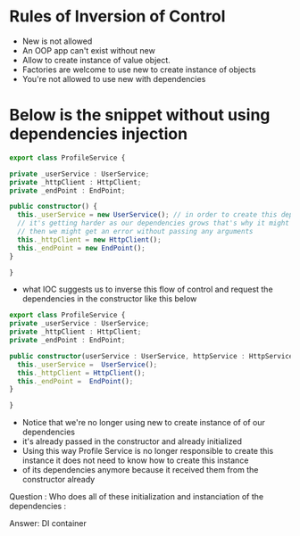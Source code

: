 # Rules of Inversion of Control

- New is not allowed
- An OOP app can't exist without new
- Allow to create instance of value object.
- Factories are welcome to use new to create instance of objects
- You're not allowed to use new with dependencies

# Below is the snippet without using dependencies injection 

```ts
export class ProfileService {

private _userService : UserService;
private _httpClient : HttpClient;
private _endPoint : EndPoint;

public constructor() {
  this._userService = new UserService(); // in order to create this dependencies we first to need to detail of user class does it required any argument or not
  // it's getting harder as our dependencies grows that's why it might failed if we forget to look at the detail of UserService class
  // then we might get an error without passing any arguments
  this._httpClient = new HttpClient();
  this._endPoint = new EndPoint(); 
}

}
```

- what IOC suggests us to inverse this flow of control and request the dependencies in the constructor like this below
```ts
export class ProfileService {
private _userService : UserService;
private _httpClient : HttpClient;
private _endPoint : EndPoint;

public constructor(userService : UserService, httpService : HttpService, endPoint : EndPoint ) {
  this._userService =  UserService();
  this._httpClient = HttpClient();
  this._endPoint =  EndPoint(); 
}

}
```
- Notice that we're no longer using new to create instance of of our dependencies
- it's already passed in the constructor and already initialized
- Using this way Profile Service is no longer responsible to create this instance it does not need to know how to create this instance
- of its dependencies anymore because it received them from the constructor already

Question : Who does all of these initialization and instanciation of the dependencies : 

Answer: DI container


